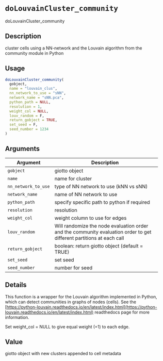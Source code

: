 # `doLouvainCluster_community`

doLouvainCluster_community


## Description

cluster cells using a NN-network and the Louvain algorithm from the community module in Python


## Usage

```r
doLouvainCluster_community(
  gobject,
  name = "louvain_clus",
  nn_network_to_use = "sNN",
  network_name = "sNN.pca",
  python_path = NULL,
  resolution = 1,
  weight_col = NULL,
  louv_random = F,
  return_gobject = TRUE,
  set_seed = F,
  seed_number = 1234
)
```


## Arguments

Argument      |Description
------------- |----------------
`gobject`     |     giotto object
`name`     |     name for cluster
`nn_network_to_use`     |     type of NN network to use (kNN vs sNN)
`network_name`     |     name of NN network to use
`python_path`     |     specify specific path to python if required
`resolution`     |     resolution
`weight_col`     |     weight column to use for edges
`louv_random`     |     Will randomize the node evaluation order and the community evaluation order to get different partitions at each call
`return_gobject`     |     boolean: return giotto object (default = TRUE)
`set_seed`     |     set seed
`seed_number`     |     number for seed


## Details

This function is a wrapper for the Louvain algorithm implemented in Python,
 which can detect communities in graphs of nodes (cells).
 See the [https://python-louvain.readthedocs.io/en/latest/index.html](https://python-louvain.readthedocs.io/en/latest/index.html) readthedocs 
 page for more information.
 
 Set weight_col = NULL to give equal weight (=1) to each edge.


## Value

giotto object with new clusters appended to cell metadata


